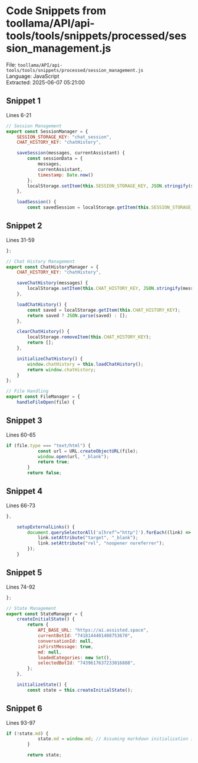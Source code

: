 # Code Snippets from toollama/API/api-tools/tools/snippets/processed/session_management.js

File: `toollama/API/api-tools/tools/snippets/processed/session_management.js`  
Language: JavaScript  
Extracted: 2025-06-07 05:21:00  

## Snippet 1
Lines 6-21

```JavaScript
// Session Management
export const SessionManager = {
    SESSION_STORAGE_KEY: "chat_session",
    CHAT_HISTORY_KEY: "chatHistory",

    saveSession(messages, currentAssistant) {
        const sessionData = {
            messages,
            currentAssistant,
            timestamp: Date.now()
        };
        localStorage.setItem(this.SESSION_STORAGE_KEY, JSON.stringify(sessionData));
    },

    loadSession() {
        const savedSession = localStorage.getItem(this.SESSION_STORAGE_KEY);
```

## Snippet 2
Lines 31-59

```JavaScript
};

// Chat History Management
export const ChatHistoryManager = {
    CHAT_HISTORY_KEY: "chatHistory",

    saveChatHistory(messages) {
        localStorage.setItem(this.CHAT_HISTORY_KEY, JSON.stringify(messages));
    },

    loadChatHistory() {
        const saved = localStorage.getItem(this.CHAT_HISTORY_KEY);
        return saved ? JSON.parse(saved) : [];
    },

    clearChatHistory() {
        localStorage.removeItem(this.CHAT_HISTORY_KEY);
        return [];
    },

    initializeChatHistory() {
        window.chatHistory = this.loadChatHistory();
        return window.chatHistory;
    }
};

// File Handling
export const FileManager = {
    handleFileOpen(file) {
```

## Snippet 3
Lines 60-65

```JavaScript
if (file.type === "text/html") {
            const url = URL.createObjectURL(file);
            window.open(url, "_blank");
            return true;
        }
        return false;
```

## Snippet 4
Lines 66-73

```JavaScript
},

    setupExternalLinks() {
        document.querySelectorAll('a[href^="http"]').forEach((link) => {
            link.setAttribute("target", "_blank");
            link.setAttribute("rel", "noopener noreferrer");
        });
    }
```

## Snippet 5
Lines 74-92

```JavaScript
};

// State Management
export const StateManager = {
    createInitialState() {
        return {
            API_BASE_URL: "https://ai.assisted.space",
            currentBotId: "7418144401408753670",
            conversationId: null,
            isFirstMessage: true,
            md: null,
            loadedCategories: new Set(),
            selectedBotId: "7439617637233016888",
        };
    },

    initializeState() {
        const state = this.createInitialState();
```

## Snippet 6
Lines 93-97

```JavaScript
if (!state.md) {
            state.md = window.md; // Assuming markdown initialization is handled elsewhere
        }

        return state;
```

